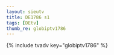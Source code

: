 ```yaml
--- 
layout: sieutv
title: DE1786 s1
tags: [DEtv]
thumb_re: globiptv1786
---
```

{% include tvadv key="globiptv1786" %} 
